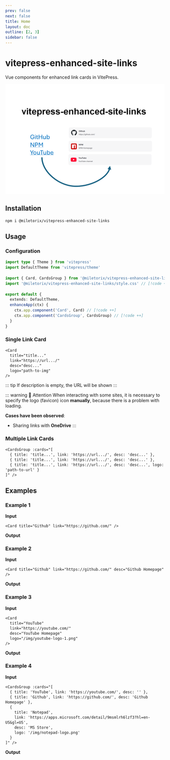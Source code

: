 ```yaml
---
prev: false
next: false
title: Home
layout: doc
outline: [2, 3]
sidebar: false
---
```


# vitepress-enhanced-site-links

Vue components for enhanced link cards in VitePress.

<p align="center">
  <img src="/demo.png" alt="vitepress-enhanced-site-links demo" width="800">
</p>

## Installation

```sh [npm]
npm i @miletorix/vitepress-enhanced-site-links
```

## Usage

### Configuration

```typescript  [docs/.vitepress/theme/index.ts]
import type { Theme } from 'vitepress'
import DefaultTheme from 'vitepress/theme'

import { Card, CardsGroup } from '@miletorix/vitepress-enhanced-site-links' // [!code ++]
import '@miletorix/vitepress-enhanced-site-links/style.css' // [!code ++]

export default {
  extends: DefaultTheme,
  enhanceApp(ctx) {
    ctx.app.component('Card', Card) // [!code ++]
    ctx.app.component('CardsGroup', CardsGroup) // [!code ++]
  }
}
```

### Single Link Card
```vue [example.md]
<Card
  title="title..."
  link="https://url.../" 
  desc="desc..."
  logo="path-to-img"
/>
```

::: tip
If description is empty, the URL will be shown
:::

::: warning 🚧 Attention
When interacting with some sites, it is necessary to specify the logo (favicon) icon **manually**, because there is a problem with loading.

**Cases have been observed**:
- Sharing links with **OneDrive**
:::

### Multiple Link Cards

```vue [example.md]
<CardsGroup :cards="[
  { title: 'title...', link: 'https://url.../', desc: 'desc...' },
  { title: 'title...', link: 'https://url.../', desc: 'desc...' },
  { title: 'title...', link: 'https://url.../', desc: 'desc...', logo: 'path-to-url' }
]" />
```

## Examples

### Example 1

**Input**
```vue [example.md]
<Card title="Github" link="https://github.com/" />
```

**Output**

<Card title="Github" link="https://github.com/" />

### Example 2

**Input**
```vue [example.md]
<Card title="Github" link="https://github.com/" desc="Github Homepage" />
```

**Output**

<Card title="Github" link="https://github.com/" desc="Github Homepage" />

### Example 3

**Input**
```vue [example.md]
<Card
  title="YouTube"
  link="https://youtube.com/" 
  desc="YouTube Homepage"
  logo="/img/youtube-logo-1.png"
/>
```

**Output**

<Card
  title="YouTube"
  link="https://youtube.com/" 
  desc="YouTube Homepage"
  logo="youtube-logo-1.png"
/>

### Example 4

**Input**

```vue [example.md]
<CardsGroup :cards="[
  { title: 'YouTube', link: 'https://youtube.com/', desc: '' },
  { title: 'Github', link: 'https://github.com/', desc: 'Github Homepage' },
  { 
    title: 'Notepad', 
    link: 'https://apps.microsoft.com/detail/9msmlrh6lzf3?hl=en-US&gl=US', 
    desc: 'MS Store',
    logo: '/img/notepad-logo.png' 
  }
]" />  
```

**Output**

<CardsGroup :cards="[
  { title: 'YouTube', link: 'https://youtube.com/', desc: '' },
  { title: 'Github', link: 'https://github.com/', desc: 'Github Homepage' },
  { 
    title: 'Notepad', 
    link: 'https://apps.microsoft.com/detail/9msmlrh6lzf3?hl=en-US&gl=US', 
    desc: 'MS Store',
    logo: 'notepad-logo.png' 
    }
]" /> 
